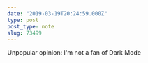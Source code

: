 ```yaml
---
date: "2019-03-19T20:24:59.000Z"
type: post 
post_type: note
slug: 73499
---
```

Unpopular opinion: I&#39;m not a fan of Dark Mode
